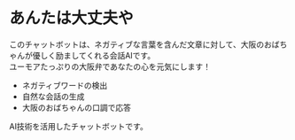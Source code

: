 # あんたは大丈夫や
このチャットボットは、ネガティブな言葉を含んだ文章に対して、大阪のおばちゃんが優しく励ましてくれる会話AIです。  
ユーモアたっぷりの大阪弁であなたの心を元気にします！

- ネガティブワードの検出  
- 自然な会話の生成  
- 大阪のおばちゃんの口調で応答  

AI技術を活用したチャットボットです。
